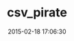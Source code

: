 ---
layout: post
title:  "csv_pirate"
repo:   "pboling/csv_pirate"
date:   2015-02-18 17:06:30
gemurl: http://github.com/pboling/csv_pirate
---